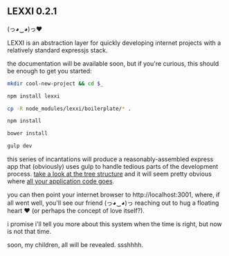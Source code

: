 ## LEXXI 0.2.1

(っ◕‿◕)っ♥

LEXXI is an abstraction layer for quickly developing internet projects with a relatively standard expressjs stack.

the documentation will be available soon, but if you're curious, this should be enough to get you started:

```bash
mkdir cool-new-project && cd $_
```
```bash
npm install lexxi
```
```bash
cp -R node_modules/lexxi/boilerplate/* .
```
```bash
npm install
```
```bash
bower install
```
```bash
gulp dev
```

this series of incantations will produce a reasonably-assembled express app that (obviously) uses gulp to handle tedious parts of the development process. [take a look at the tree structure](https://github.com/hxgf/lexxi/tree/master/boilerplate) and it will seem pretty obvious where [all your application code goes](https://github.com/hxgf/lexxi/tree/master/boilerplate/app).

you can then point your internet browser to http://localhost:3001, where, if all went well, you'll see our friend (っ◕‿◕)っ reaching out to hug a floating heart ♥ (or perhaps the concept of love itself?).

i promise i'll tell you more about this system when the time is right, but now is not that time.

soon, my children, all will be revealed. ssshhhh.
